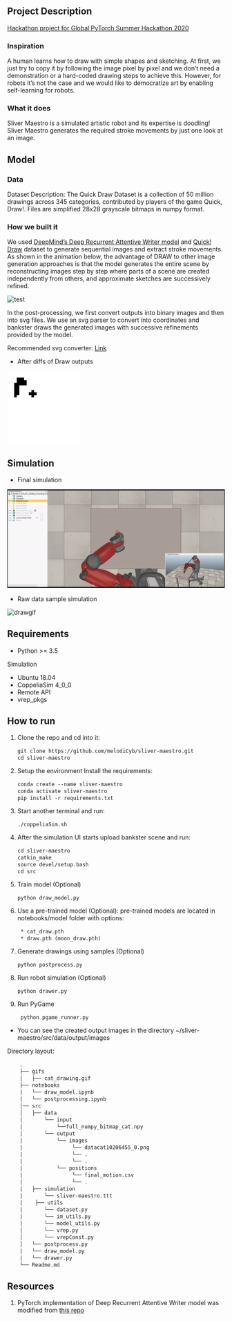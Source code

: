 ## Project Description

[Hackathon project for Global PyTorch Summer Hackathon 2020](https://pytorch2020.devpost.com/)

### Inspiration
A human learns how to draw with simple shapes and sketching.  At first, we just try to copy it by following the image pixel by pixel and we don’t need a demonstration or a hard-coded drawing steps to achieve this. However, for robots it’s not the case and we would like to democratize art by enabling self-learning for robots.

### What it does
Sliver Maestro is a simulated artistic robot and its expertise is doodling! Sliver Maestro generates the required stroke movements by just one look at an image.  

## Model

### Data

Dataset Description: The Quick Draw Dataset is a collection of 50 million drawings across 345 categories, contributed by players of the game Quick, Draw!. Files are simplified 28x28 grayscale bitmaps in numpy format.


### How we built it

We used [DeepMind’s Deep Recurrent Attentive Writer model](https://deepmind.com/research/publications/draw-recurrent-neural-network-image-generation) and [Quick! Draw](https://github.com/googlecreativelab/quickdraw-dataset) dataset to generate sequential images and extract stroke movements. As shown in the animation below, the advantage of DRAW to  other image generation approaches is that the model generates the entire scene by reconstructing images step by step where parts of a scene are created independently from others, and approximate sketches are successively refined. 

![test](https://github.com/melodiCyb/neural-networks/blob/master/catdraw.gif)

In the post-processing, we first convert outputs into binary images and  then into svg files. We use an svg parser to convert into coordinates and bankster draws the generated images with successive refinements provided by the model.


Recommended svg converter: [Link](https://image.online-convert.com/convert-to-svg)


* After diffs of Draw outputs

![drawpostprocess](https://github.com/melodiCyb/sliver-maestro/blob/master/gifs/postprocessed_draw.gif)

## Simulation 
* Final simulation

![bankstergif](https://github.com/melodiCyb/sliver-maestro/blob/master/gifs/bankster.gif)


* Raw data sample simulation

![drawgif](https://github.com/melodiCyb/baxter-drawing/blob/master/baxter_ws/baxter_drawing_cat.gif)



## Requirements
* Python >= 3.5

Simulation
* Ubuntu 18.04
* CoppeliaSim 4_0_0 
* Remote API
* vrep_pkgs



## How to run

1. Clone the repo and cd into it:
        
       git clone https://github.com/melodiCyb/sliver-maestro.git
       cd sliver-maestro
      
2. Setup the environment Install the requirements:

       conda create --name sliver-maestro 
       conda activate sliver-maestro
       pip install -r requirements.txt

3. Start another terminal and run:

       ./coppeliaSim.sh
       
4. After the simulation UI starts upload bankster scene and run:
 
       cd sliver-maestro
       catkin_make
       source devel/setup.bash
       cd src
       
5. Train model (Optional)
       
       python draw_model.py 
       
6. Use a pre-trained model (Optional): pre-trained models are located in notebooks/model folder with options:

        * cat_draw.pth
        * draw.pth (moon_draw.pth)
        
       
6. Generate drawings using samples (Optional)
        
       python postprocess.py
       
7. Run robot simulation (Optional)

       python drawer.py
       
8. Run PyGame 
        
        python pgame_runner.py
        
* You can see the created output images in the directory ~/sliver-maestro/src/data/output/images


Directory layout:

        .
        ├── gifs        
        │   ├── cat_drawing.gif
        ├── notebooks
        |   └── draw_model.ipynb
        |   └── postprocessing.ipynb
        │── src
        │   ├── data         
        |       └── input
        |           └──full_numpy_bitmap_cat.npy     
        |       └── output
        |           └── images
        |                └── datacat10206455_0.png
        |                └── .
        |                └── .
        |           └── positions
        |                └── final_motion.csv
        |                └── .
        |   ├── simulation
        |       └── sliver-maestro.ttt
        |    ├── utils
        |       └── dataset.py
        |       └── im_utils.py
        |       └── model_utils.py
        │       └── vrep.py
        │       └── vrepConst.py
        │   └── postprocess.py
        |   └── draw_model.py
        |   └── drawer.py
        └── Readme.md
        
## Resources
1. PyTorch implementation of Deep Recurrent Attentive Writer model was modified from [this repo](https://github.com/chenzhaomin123/draw_pytorch)
